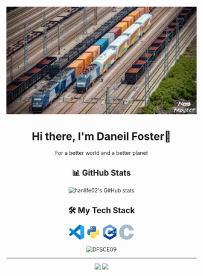 <div align="center">

![conanai.png](https://github.com/DFSCE09/DFSCE09/blob/main/%E5%BE%AE%E4%BF%A1%E5%9B%BE%E7%89%87_20250207200306.jpg)
  
  # Hi there, I'm Daneil Foster👋 <br>
  For a better world and a better planet
## 📊 GitHub Stats

![hanlife02's GitHub stats](https://github-readme-stats.vercel.app/api?username=DFSCE09&show_icons=true&theme=blueberry)


  
## 🛠️ My Tech Stack

<div align="center">
  <!-- Visual Studio Code -->
  <img src="https://raw.githubusercontent.com/devicons/devicon/master/icons/vscode/vscode-original.svg" alt="VS Code" width="40" height="40"/>
  <!-- Python -->
  <img src="https://raw.githubusercontent.com/devicons/devicon/master/icons/python/python-original.svg" alt="Python" width="40" height="40"/>
  <!-- C++ -->
  <img src="https://raw.githubusercontent.com/devicons/devicon/master/icons/cplusplus/cplusplus-original.svg" alt="C++" width="40" height="40"/>
  <!-- C -->
  <img src="https://raw.githubusercontent.com/devicons/devicon/master/icons/c/c-original.svg" alt="C" width="40" height="40"/>

<p align="center">
  <img src="https://github-readme-stats.vercel.app/api/top-langs/?username=DFSCE09&layout=compact&hide=html&title_color=FFE652&theme=radical&text_color=71DFE7&hide_border=1&border_radius=10" alt="DFSCE09">
</p>
 
---

<div align="center">
<p align="center">
  <img src="https://github-readme-stats.vercel.app/api/top-langs/?username=DFSCE09&layout=compact&theme=tokyonight&hide_border=true" width="41%">
  <img src="https://github-readme-stats.vercel.app/api?username=DFSCE09&show_icons=true&theme=tokyonight&hide_border=true&count_private=true" width="54%">
</p>
</div>
<div align="center">


</div>

<div align="center">


